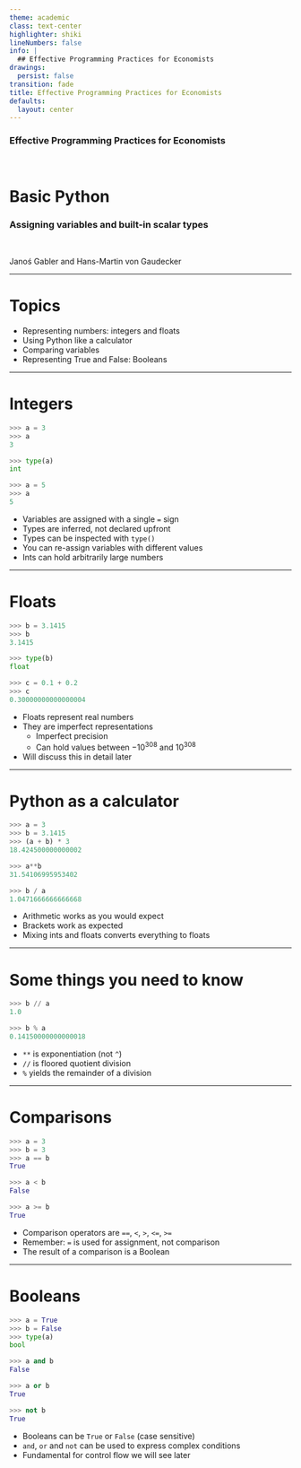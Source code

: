 ```yaml
---
theme: academic
class: text-center
highlighter: shiki
lineNumbers: false
info: |
  ## Effective Programming Practices for Economists
drawings:
  persist: false
transition: fade
title: Effective Programming Practices for Economists
defaults:
  layout: center
---
```


### Effective Programming Practices for Economists

<br>

# Basic Python

### Assigning variables and built-in scalar types

<br>


Janoś Gabler and Hans-Martin von Gaudecker

---

# Topics

- Representing numbers: integers and floats
- Using Python like a calculator
- Comparing variables
- Representing True and False: Booleans

---

# Integers

<div class="grid grid-cols-2 gap-4">
<div>

```python
>>> a = 3
>>> a
3

>>> type(a)
int

>>> a = 5
>>> a
5
```


</div>
<div>

- Variables are assigned with a single `=` sign
- Types are inferred, not declared upfront
- Types can be inspected with `type()`
- You can re-assign variables with different values
- Ints can hold arbitrarily large numbers



</div>
</div>


---

# Floats

<div class="grid grid-cols-2 gap-4">
<div>

```python
>>> b = 3.1415
>>> b
3.1415

>>> type(b)
float

>>> c = 0.1 + 0.2
>>> c
0.30000000000000004
```


</div>
<div>

- Floats represent real numbers
- They are imperfect representations
  - Imperfect precision
  - Can hold values between $-10 ^ {308}$ and $10^{308}$
- Will discuss this in detail later

</div>
</div>


---

# Python as a calculator

<div class="grid grid-cols-2 gap-4">
<div>

```python
>>> a = 3
>>> b = 3.1415
>>> (a + b) * 3
18.424500000000002

>>> a**b
31.54106995953402

>>> b / a
1.0471666666666668
```

</div>
<div>

- Arithmetic works as you would expect
- Brackets work as expected
- Mixing ints and floats converts everything to floats

</div>
</div>


---

# Some things you need to know

<div class="grid grid-cols-2 gap-4">
<div>

```python
>>> b // a
1.0

>>> b % a
0.14150000000000018
```

</div>
<div>

- `**` is exponentiation (not `^`)
- `//` is floored quotient division
- `%` yields the remainder of a division


</div>
</div>


---

# Comparisons

<div class="grid grid-cols-2 gap-4">
<div>

```python
>>> a = 3
>>> b = 3
>>> a == b
True

>>> a < b
False

>>> a >= b
True
```

</div>
<div>

- Comparison operators are `==`, `<`, `>`, `<=`, `>=`
- Remember: `=` is used for assignment, not comparison
- The result of a comparison is a Boolean

</div>
</div>


---

# Booleans

<div class="grid grid-cols-2 gap-4">
<div>

```python
>>> a = True
>>> b = False
>>> type(a)
bool

>>> a and b
False

>>> a or b
True

>>> not b
True
```

</div>
<div>

- Booleans can be `True` or `False` (case sensitive)
- `and`, `or` and `not` can be used to express complex conditions
- Fundamental for control flow we will see later

</div>
</div>

